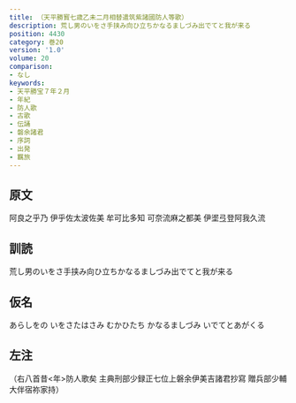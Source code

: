 ```yaml
---
title: （天平勝寳七歳乙未二月相替遣筑紫諸國防人等歌）
description: 荒し男のいをさ手挟み向ひ立ちかなるましづみ出でてと我が来る
position: 4430
category: 巻20
version: '1.0'
volume: 20
comparison:
- なし
keywords:
- 天平勝宝７年２月
- 年紀
- 防人歌
- 古歌
- 伝誦
- 磐余諸君
- 序詞
- 出発
- 羈旅
---
```


## 原文

阿良之乎乃 伊乎佐太波佐美 牟可比多知 可奈流麻之都美 伊埿弖登阿我久流

## 訓読

荒し男のいをさ手挟み向ひ立ちかなるましづみ出でてと我が来る

## 仮名

あらしをの いをさたはさみ むかひたち かなるましづみ いでてとあがくる

## 左注

（右八首昔<年>防人歌矣 主典刑部少録正七位上磐余伊美吉諸君抄寫 贈兵部少輔大伴宿祢家持）
